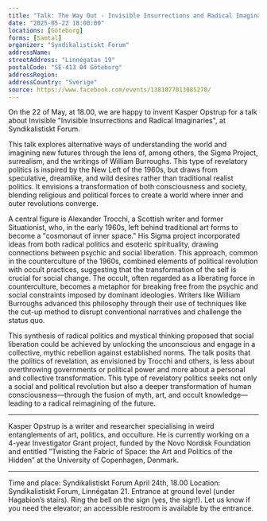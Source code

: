 ```yaml
---
title: "Talk: The Way Out - Invisible Insurrections and Radical Imaginaries "
date: "2025-05-22 18:00:00"
locations: [Göteborg]
forms: [Samtal]
organizer: "Syndikalistiskt Forum"
addressName: 
streetAddress: "Linnégatan 19"
postalCode: "SE-413 04 Göteborg"
addressRegion:
addressCountry: "Sverige"
source: https://www.facebook.com/events/1381077013085270/
---
```

On the 22 of May, at 18.00, we are happy to invent Kasper Opstrup for a talk about Invisible "Invisible Insurrections and Radical Imaginaries", at Syndikalistiskt Forum.

This talk explores alternative ways of understanding the world and imagining new futures through the lens of, among others, the Sigma Project, surrealism, and the writings of William Burroughs. This type of revelatory politics is inspired by the New Left of the 1960s, but draws from speculative, dreamlike, and wild desires rather than traditional realist politics. It envisions a transformation of both consciousness and society, blending religious and political forces to create a world where inner and outer revolutions converge.
 
A central figure is Alexander Trocchi, a Scottish writer and former Situationist, who, in the early 1960s, left behind traditional art forms to become a "cosmonaut of inner space." His Sigma project incorporated ideas from both radical politics and esoteric spirituality, drawing connections between psychic and social liberation. This approach, common in the counterculture of the 1960s, combined elements of political revolution with occult practices, suggesting that the transformation of the self is crucial for social change. The occult, often regarded as a liberating force in counterculture, becomes a metaphor for breaking free from the psychic and social constraints imposed by dominant ideologies. Writers like William Burroughs advanced this philosophy through their use of techniques like the cut-up method to disrupt conventional narratives and challenge the status quo.
 
This synthesis of radical politics and mystical thinking proposed that social liberation could be achieved by unlocking the unconscious and engage in a collective, mythic rebellion against established norms. The talk posits that the politics of revelation, as envisioned by Trocchi and others, is less about overthrowing governments or political power and more about a personal and collective transformation. This type of revelatory politics seeks not only a social and political revolution but also a deeper transformation of human consciousness—through the fusion of myth, art, and occult knowledge—leading to a radical reimagining of the future.

---

Kasper Opstrup is a writer and researcher specialising in weird entanglements of art, politics, and occulture. He is currently working on a 4-year Investigator Grant project, funded by the
Novo Nordisk Foundation and entitled ”Twisting the Fabric of Space: the Art and Politics of the Hidden” at the University of Copenhagen, Denmark.

---

Time and place:
Syndikalistiskt Forum
April 24th, 18.00
Location: Syndikalistiskt Forum, Linnégatan 21. Entrance at ground level (under Hagabion’s stairs). Ring the bell on the sign (yes, the sign!). Let us know if you need the elevator; an accessible restroom is available by the entrance.
